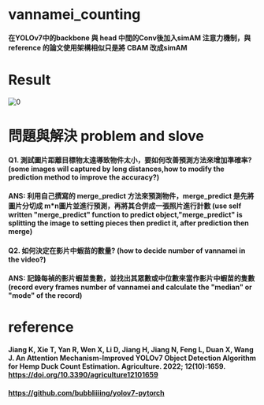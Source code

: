 # vannamei_counting
#### 在YOLOv7中的backbone 與 head 中間的Conv後加入simAM 注意力機制，與 reference 的論文使用架構相似只是將 CBAM 改成simAM 
# Result
![0](https://github.com/NFUEEchris/vannamei_counting/assets/74455348/7364b850-2636-4e98-a606-f1a0d948769a)
# 問題與解決 problem and slove
#### Q1. 測試圖片距離目標物太遠導致物件太小，要如何改善預測方法來增加準確率? (some images will captured by long distances,how to modify the prediction method to improve the accuracy?)
#### ANS: 利用自己撰寫的 merge_predict 方法來預測物件，merge_predict 是先將圖片分切成 m*n圖片並進行預測，再將其合併成一張照片進行計數 (use self written "merge_predict" function to predict object,"merge_predict" is splitting the image to setting pieces then predict it, after prediction then merge)
#### Q2. 如何決定在影片中蝦苗的數量? (how to decide number of vannamei in the video?)
#### ANS: 記錄每禎的影片蝦苗隻數，並找出其眾數或中位數來當作影片中蝦苗的隻數 (record every frames number of vannamei and calculate the "median" or "mode" of the record)

# reference
#### Jiang K, Xie T, Yan R, Wen X, Li D, Jiang H, Jiang N, Feng L, Duan X, Wang J. An Attention Mechanism-Improved YOLOv7 Object Detection Algorithm for Hemp Duck Count Estimation. Agriculture. 2022; 12(10):1659. https://doi.org/10.3390/agriculture12101659

#### https://github.com/bubbliiiing/yolov7-pytorch
